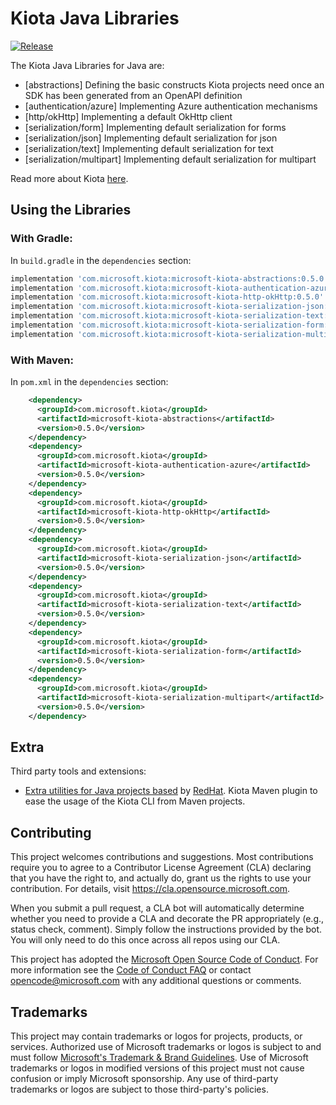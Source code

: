 # Kiota Java Libraries

[![Release](https://img.shields.io/github/v/release/microsoft/kiota-java)](https://search.maven.org/search?q=g:com.microsoft.kiota%20a:kiota-abstractions)

The Kiota Java Libraries for Java are:

- [abstractions] Defining the basic constructs Kiota projects need once an SDK has been generated from an OpenAPI definition
- [authentication/azure] Implementing Azure authentication mechanisms
- [http/okHttp] Implementing a default OkHttp client
- [serialization/form] Implementing default serialization for forms
- [serialization/json] Implementing default serialization for json
- [serialization/text] Implementing default serialization for text
- [serialization/multipart] Implementing default serialization for multipart

Read more about Kiota [here](https://github.com/microsoft/kiota/blob/main/README.md).

## Using the Libraries

### With Gradle:

In `build.gradle` in the `dependencies` section:

```Groovy
implementation 'com.microsoft.kiota:microsoft-kiota-abstractions:0.5.0'
implementation 'com.microsoft.kiota:microsoft-kiota-authentication-azure:0.5.0'
implementation 'com.microsoft.kiota:microsoft-kiota-http-okHttp:0.5.0'
implementation 'com.microsoft.kiota:microsoft-kiota-serialization-json:0.5.0'
implementation 'com.microsoft.kiota:microsoft-kiota-serialization-text:0.5.0'
implementation 'com.microsoft.kiota:microsoft-kiota-serialization-form:0.5.0'
implementation 'com.microsoft.kiota:microsoft-kiota-serialization-multipart:0.5.0'
```

### With Maven:

In `pom.xml` in the `dependencies` section:

```xml
    <dependency>
      <groupId>com.microsoft.kiota</groupId>
      <artifactId>microsoft-kiota-abstractions</artifactId>
      <version>0.5.0</version>
    </dependency>
    <dependency>
      <groupId>com.microsoft.kiota</groupId>
      <artifactId>microsoft-kiota-authentication-azure</artifactId>
      <version>0.5.0</version>
    </dependency>
    <dependency>
      <groupId>com.microsoft.kiota</groupId>
      <artifactId>microsoft-kiota-http-okHttp</artifactId>
      <version>0.5.0</version>
    </dependency>
    <dependency>
      <groupId>com.microsoft.kiota</groupId>
      <artifactId>microsoft-kiota-serialization-json</artifactId>
      <version>0.5.0</version>
    </dependency>
    <dependency>
      <groupId>com.microsoft.kiota</groupId>
      <artifactId>microsoft-kiota-serialization-text</artifactId>
      <version>0.5.0</version>
    </dependency>
    <dependency>
      <groupId>com.microsoft.kiota</groupId>
      <artifactId>microsoft-kiota-serialization-form</artifactId>
      <version>0.5.0</version>
    </dependency>
    <dependency>
      <groupId>com.microsoft.kiota</groupId>
      <artifactId>microsoft-kiota-serialization-multipart</artifactId>
      <version>0.5.0</version>
    </dependency>
```

## Extra

Third party tools and extensions:

- [Extra utilities for Java projects based](https://github.com/redhat-developer/kiota-java-extra) by [RedHat](https://www.redhat.com/). Kiota Maven plugin to ease the usage of the Kiota CLI from Maven projects.

## Contributing

This project welcomes contributions and suggestions.  Most contributions require you to agree to a
Contributor License Agreement (CLA) declaring that you have the right to, and actually do, grant us
the rights to use your contribution. For details, visit https://cla.opensource.microsoft.com.

When you submit a pull request, a CLA bot will automatically determine whether you need to provide
a CLA and decorate the PR appropriately (e.g., status check, comment). Simply follow the instructions
provided by the bot. You will only need to do this once across all repos using our CLA.

This project has adopted the [Microsoft Open Source Code of Conduct](https://opensource.microsoft.com/codeofconduct/).
For more information see the [Code of Conduct FAQ](https://opensource.microsoft.com/codeofconduct/faq/) or
contact [opencode@microsoft.com](mailto:opencode@microsoft.com) with any additional questions or comments.

## Trademarks

This project may contain trademarks or logos for projects, products, or services. Authorized use of Microsoft 
trademarks or logos is subject to and must follow 
[Microsoft's Trademark & Brand Guidelines](https://www.microsoft.com/en-us/legal/intellectualproperty/trademarks/usage/general).
Use of Microsoft trademarks or logos in modified versions of this project must not cause confusion or imply Microsoft sponsorship.
Any use of third-party trademarks or logos are subject to those third-party's policies.
